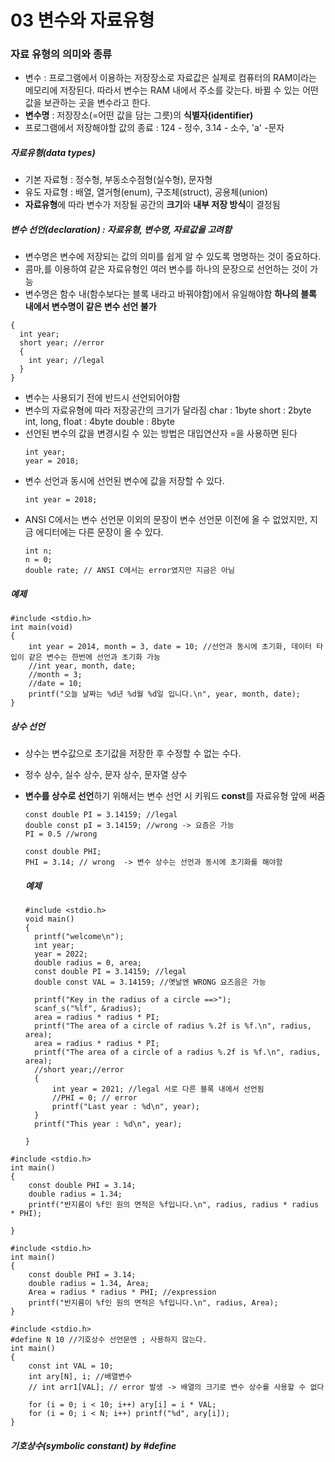 # 03 변수와 자료유형
### 자료 유형의 의미와 종류

- 변수 : 프로그램에서 이용하는 저장장소로 자료값은 실제로 컴퓨터의 RAM이라는 메모리에 저장된다. 따라서 변수는 RAM 내에서 주소를 갖는다.
  바뀔 수 있는 어떤 값을 보관하는 곳을 변수라고 한다.
- **변수명** : 저장장소(=어떤 값을 담는 그릇)의 **식별자(identifier)**
- 프로그램에서 저장해야할 값의 종료 : 124 - 정수, 3.14 - 소수, 'a' -문자

##### 자료유형(data types)
- 기본 자료형 : 정수형, 부동소수점형(실수형), 문자형
- 유도 자료형 : 배열, 열거형(enum), 구조체(struct), 공용체(union)
- **자료유형**에 따라 변수가 저장될 공간의 **크기**와 **내부 저장 방식**이 결정됨

##### 변수 선언(declaration) : 자료유형, 변수명, 자료값을 고려함
- 변수명은 변수에 저장되는 값의 의미를 쉽게 알 수 있도록 명명하는 것이 중요하다.
- 콤마,를 이용하여 같은 자료유형인 여러 변수를 하나의 문장으로 선언하는 것이 가능
- 변수명은 함수 내(함수보다는 블록 내라고 바꿔야함)에서 유일해야함 **하나의 블록 내에서 변수명이 같은 변수 선언 불가**

```
{
  int year;
  short year; //error
  {
    int year; //legal
  }
}
```

- 변수는 사용되기 전에 반드시 선언되어야함
- 변수의 자료유형에 따라 저장공간의 크기가 달라짐
  char : 1byte  short : 2byte  int, long, float : 4byte double : 8byte
- 선언된 변수의 값을 변경시킬 수 있는 방법은 대입연산자 =을 사용하면 된다
  ```
  int year;
  year = 2018;
  ```
- 변수 선언과 동시에 선언된 변수에 값을 저장할 수 있다.
  ```
  int year = 2018;
  ```
- ANSI C에서는 변수 선언문 이외의 문장이 변수 선언문 이전에 올 수 없었지만, 지금 에디터에는 다른 문장이 올 수 있다.
  ```
  int n;
  n = 0;
  double rate; // ANSI C에서는 error였지만 지금은 아님
  ```

##### 예제
```
#include <stdio.h>
int main(void)
{
	int year = 2014, month = 3, date = 10; //선언과 동시에 초기화, 데이터 타입이 같은 변수는 한번에 선언과 초기화 가능
	//int year, month, date;
	//month = 3;
	//date = 10;
	printf("오늘 날짜는 %d년 %d월 %d일 입니다.\n", year, month, date);
}
```

##### 상수 선언
- 상수는 변수값으로 초기값을 저장한 후 수정할 수 없는 수다.
- 정수 상수, 실수 상수, 문자 상수, 문자열 상수 
- **변수를 상수로 선언**하기 위해서는 변수 선언 시 키워드 **const**를 자료유형 앞에 써줌
  ```
  const double PI = 3.14159; //legal
  double const pI = 3.14159; //wrong -> 요즘은 가능
  PI = 0.5 //wrong

  const double PHI;
  PHI = 3.14; // wrong  -> 변수 상수는 선언과 동시에 초기화를 해야함
  ```

  ##### 예제
  ```
  #include <stdio.h>
  void main()
  {
	printf("welcome\n");
	int year;
	year = 2022;
	double radius = 0, area;
	const double PI = 3.14159; //legal
	double const VAL = 3.14159; //옛날엔 WRONG 요즈음은 가능

	printf("Key in the radius of a circle ==>");
	scanf_s("%lf", &radius);
	area = radius * radius * PI;
	printf("The area of a circle of radius %.2f is %f.\n", radius, area);
	area = radius * radius * PI;
	printf("The area of a circle of a radius %.2f is %f.\n", radius, area);
	//short year;//error
	{
		int year = 2021; //legal 서로 다른 블록 내에서 선언됨
		//PHI = 0; // error
		printf("Last year : %d\n", year);
	}
	printf("This year : %d\n", year);

  }
  ```

```
#include <stdio.h>
int main()
{
	const double PHI = 3.14;
	double radius = 1.34;
	printf("반지름이 %f인 원의 면적은 %f입니다.\n", radius, radius * radius * PHI);

}
```

```
#include <stdio.h>
int main()
{
	const double PHI = 3.14;
	double radius = 1.34, Area;
	Area = radius * radius * PHI; //expression
	printf("반지름이 %f인 원의 면적은 %f입니다.\n", radius, Area);
}
```

```
#include <stdio.h>
#define N 10 //기호상수 선언문엔 ; 사용하지 않는다.
int main()
{
	const int VAL = 10;
	int ary[N], i; //배열변수
	// int arr1[VAL]; // error 발생 -> 배열의 크기로 변수 상수를 사용할 수 없다

	for (i = 0; i < 10; i++) ary[i] = i * VAL;
	for (i = 0; i < N; i++) printf("%d", ary[i]);
}
```

##### 기호상수(symbolic constant) by #define
